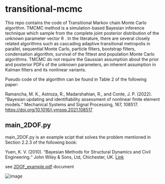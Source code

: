 # transitional-mcmc

This repo contains the code of Transitional Markov chain Monte Carlo algorithm. TMCMC method is a simulation-based Bayesian inference technique which sample from the
complete joint posterior distribution of the unknown parameter vector θ . In the literature, there are several closely related algorithms such as cascading adaptive transitional metropolis in parallel, sequential Monte Carlo, particle filters, bootstrap filters, condensation algorithm,
survival of the fittest and population Monte Carlo algorithms. TMCMC do not require the Gaussian assumption about the prior and posterior PDFs of the unknown parameters, an inherent assumption in Kalman filters and its nonlinear variants.

Pseudo code of the algorithm can be found in Table 2 of the following paper:

Ramancha, M. K., Astroza, R., Madarshahian, R., and Conte, J. P. (2022). “Bayesian updating and identifiability assessment of nonlinear finite element models.“ Mechanical Systems and Signal Processing, 167, 108517. https://doi.org/10.1016/j.ymssp.2021.108517

## main_2DOF.py

main_2DOF.py is an example scipt that solves the problem mentioned in Section 2.2.3 of the following book:

Yuen, K. V. (2010). “Bayesian Methods for Structural Dynamics and Civil Engineering.“ John Wiley & Sons, Ltd, Chichester, UK. [Link](https://civiltechnocrats.files.wordpress.com/2013/11/bayesian-methods-for-structural-dynamics-and-civil-engineering.pdf)

see [2DOF_example.pdf](2DOF_example.pdf) document

![image](https://user-images.githubusercontent.com/41924394/170321794-bf395669-8623-454c-9b67-4bf66feefa7b.png)
